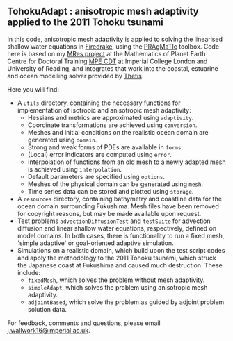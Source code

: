 ## TohokuAdapt : anisotropic mesh adaptivity applied to the 2011 Tohoku tsunami ##

In this code, anisotropic mesh adaptivity is applied to solving the linearised shallow water equations in
[Firedrake][1], using the [PRAgMaTIc][2] toolbox. Code here is based on my [MRes project][3] at the Mathematics of
Planet Earth Centre for Doctoral Training [MPE CDT][4] at Imperial College London and University of Reading, and
integrates that work into the coastal, estuarine and ocean modelling solver provided by [Thetis][5].

Here you will find:
* A ``utils`` directory, containing the necessary functions for implementation of isotropic and anisotropic mesh
adaptivity:
    * Hessians and metrics are approximated using ``adaptivity``.
    * Coordinate transformations are achieved using ``conversion``.
    * Meshes and initial conditions on the realistic ocean domain are generated using ``domain``.
    * Strong and weak forms of PDEs are available in ``forms``.
    * (Local) error indicators are computed using ``error``.
    * Interpolation of functions from an old mesh to a newly adapted mesh is achieved using ``interpolation``.
    * Default parameters are specified using ``options``.
    * Meshes of the physical domain can be generated using ``mesh``.
    * Time series data can be stored and plotted using ``storage``.
* A ``resources`` directory, containing bathymetry and coastline data for the ocean domain surrounding Fukushima. Mesh
files have been removed for copyright reasons, but may be made available upon request.
* Test problems ``advectionDiffusionTest`` and ``testSuite`` for advection diffusion and linear shallow water equations, 
respectively, defined on model domains. In both cases, there is functionality to run a fixed mesh, 'simple adaptive' or
goal-oriented adaptive simulation.
* Simulations on a realistic domain, which build upon the test script codes and apply the methodology to the 2011 Tohoku
tsunami, which struck the Japanese coast at Fukushima and caused much destruction. These include:
    * ``fixedMesh``, which solves the problem without mesh adaptivity.
    * ``simpleAdapt``, which solves the problem using anisotropic mesh adaptivity.
    * ``adjointBased``, which solve the problem as guided by adjoint problem solution data.

For feedback, comments and questions, please email j.wallwork16@imperial.ac.uk.

[1]: http://firedrakeproject.org/ "Firedrake"
[2]: https://github.com/meshadaptation/pragmatic "PRAgMaTIc"
[3]: https://github.com/jwallwork23/MResProject "MRes project"
[4]: http://mpecdt.org "MPE CDT"
[5]: http://thetisproject.org/index.html "Thetis"